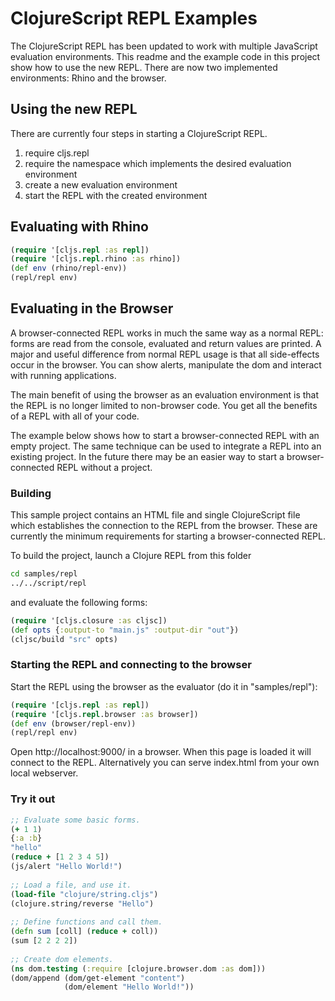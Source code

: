 # ClojureScript REPL Examples

The ClojureScript REPL has been updated to work with multiple
JavaScript evaluation environments. This readme and the example code
in this project show how to use the new REPL. There are now two
implemented environments: Rhino and the browser.

## Using the new REPL

There are currently four steps in starting a ClojureScript REPL.

1. require cljs.repl
2. require the namespace which implements the desired evaluation environment
3. create a new evaluation environment
4. start the REPL with the created environment

## Evaluating with Rhino

```clj
(require '[cljs.repl :as repl])
(require '[cljs.repl.rhino :as rhino])
(def env (rhino/repl-env))
(repl/repl env)
``` 

## Evaluating in the Browser

A browser-connected REPL works in much the same way as a normal REPL:
forms are read from the console, evaluated and return values are
printed. A major and useful difference from normal REPL usage is that
all side-effects occur in the browser. You can show alerts, manipulate
the dom and interact with running applications.

The main benefit of using the browser as an evaluation environment is
that the REPL is no longer limited to non-browser code. You get all
the benefits of a REPL with all of your code.

The example below shows how to start a browser-connected REPL with an
empty project. The same technique can be used to integrate a REPL into
an existing project. In the future there may be an easier way to start
a browser-connected REPL without a project.

### Building

This sample project contains an HTML file and single ClojureScript
file which establishes the connection to the REPL from the
browser. These are currently the minimum requirements for starting a
browser-connected REPL.

To build the project, launch a Clojure REPL from this folder 

```bash
cd samples/repl
../../script/repl
```

and evaluate the following forms:

```clj
(require '[cljs.closure :as cljsc])
(def opts {:output-to "main.js" :output-dir "out"})
(cljsc/build "src" opts)
```
    
### Starting the REPL and connecting to the browser

Start the REPL using the browser as the evaluator (do it in "samples/repl"):

```clj
(require '[cljs.repl :as repl])
(require '[cljs.repl.browser :as browser])
(def env (browser/repl-env))
(repl/repl env)
```

Open http://localhost:9000/ in a browser. When this page is loaded it will connect
to the REPL. Alternatively you can serve index.html from your own local webserver.

### Try it out

```clj
;; Evaluate some basic forms.
(+ 1 1)
{:a :b}
"hello"
(reduce + [1 2 3 4 5])
(js/alert "Hello World!")
 
;; Load a file, and use it.
(load-file "clojure/string.cljs")
(clojure.string/reverse "Hello")
 
;; Define functions and call them.
(defn sum [coll] (reduce + coll))
(sum [2 2 2 2])
 
;; Create dom elements.
(ns dom.testing (:require [clojure.browser.dom :as dom]))
(dom/append (dom/get-element "content")
            (dom/element "Hello World!"))
```
